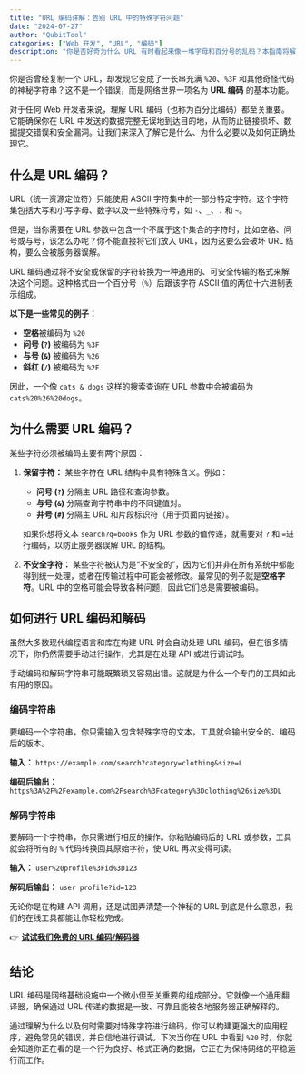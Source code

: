 ```yaml
---
title: "URL 编码详解：告别 URL 中的特殊字符问题"
date: "2024-07-27"
author: "QubitTool"
categories: ["Web 开发", "URL", "编码"]
description: "你是否好奇为什么 URL 有时看起来像一堆字母和百分号的乱码？本指南将解释 URL 编码（百分比编码）的原理、必要性，以及它如何安全地处理特殊字符，以防止链接失效和应用程序出错。"
---
```


你是否曾经复制一个 URL，却发现它变成了一长串充满 `%20`、`%3F` 和其他奇怪代码的神秘字符串？这不是一个错误，而是网络世界一项名为 **URL 编码** 的基本功能。

对于任何 Web 开发者来说，理解 URL 编码（也称为百分比编码）都至关重要。它能确保你在 URL 中发送的数据完整无误地到达目的地，从而防止链接损坏、数据提交错误和安全漏洞。让我们来深入了解它是什么、为什么必要以及如何正确处理它。

## 什么是 URL 编码？

URL（统一资源定位符）只能使用 ASCII 字符集中的一部分特定字符。这个字符集包括大写和小写字母、数字以及一些特殊符号，如 `-`、`_`、`.` 和 `~`。

但是，当你需要在 URL 参数中包含一个不属于这个集合的字符时，比如空格、问号或与号，该怎么办呢？你不能直接将它们放入 URL，因为这要么会破坏 URL 结构，要么会被服务器误解。

URL 编码通过将不安全或保留的字符转换为一种通用的、可安全传输的格式来解决这个问题。这种格式由一个百分号（`%`）后跟该字符 ASCII 值的两位十六进制表示组成。

**以下是一些常见的例子：**

*   **空格**被编码为 `%20`
*   **问号 (`?`)** 被编码为 `%3F`
*   **与号 (`&`)** 被编码为 `%26`
*   **斜杠 (`/`)** 被编码为 `%2F`

因此，一个像 `cats & dogs` 这样的搜索查询在 URL 参数中会被编码为 `cats%20%26%20dogs`。

## 为什么需要 URL 编码？

某些字符必须被编码主要有两个原因：

1.  **保留字符：** 某些字符在 URL 结构中具有特殊含义。例如：
    *   **问号 (`?`)** 分隔主 URL 路径和查询参数。
    *   **与号 (`&`)** 分隔查询字符串中的不同键值对。
    *   **井号 (`#`)** 分隔主 URL 和片段标识符（用于页面内链接）。

    如果你想将文本 `search?q=books` 作为 URL 参数的值传递，就需要对 `?` 和 `=`进行编码，以防止服务器误解 URL 的结构。

2.  **不安全字符：** 某些字符被认为是“不安全的”，因为它们并非在所有系统中都能得到统一处理，或者在传输过程中可能会被修改。最常见的例子就是**空格字符**。URL 中的空格可能会导致各种问题，因此它们总是需要被编码。

## 如何进行 URL 编码和解码

虽然大多数现代编程语言和库在构建 URL 时会自动处理 URL 编码，但在很多情况下，你仍然需要手动进行操作，尤其是在处理 API 或进行调试时。

手动编码和解码字符串可能既繁琐又容易出错。这就是为什么一个专门的工具如此有用的原因。

### 编码字符串

要编码一个字符串，你只需输入包含特殊字符的文本，工具就会输出安全的、编码后的版本。

**输入：** `https://example.com/search?category=clothing&size=L`

**编码后输出：** `https%3A%2F%2Fexample.com%2Fsearch%3Fcategory%3Dclothing%26size%3DL`

### 解码字符串

要解码一个字符串，你只需进行相反的操作。你粘贴编码后的 URL 或参数，工具就会将所有的 `%` 代码转换回其原始字符，使 URL 再次变得可读。

**输入：** `user%20profile%3Fid%3D123`

**解码后输出：** `user profile?id=123`

无论你是在构建 API 调用，还是试图弄清楚一个神秘的 URL 到底是什么意思，我们的在线工具都能让你轻松完成。

👉 **[试试我们免费的 URL 编码/解码器](https://qubittool.com/zh/tools/url-encoder)**

## 结论

URL 编码是网络基础设施中一个微小但至关重要的组成部分。它就像一个通用翻译器，确保通过 URL 传递的数据是一致、可靠且能被各地服务器正确解释的。

通过理解为什么以及何时需要对特殊字符进行编码，你可以构建更强大的应用程序，避免常见的错误，并自信地进行调试。下次当你在 URL 中看到 `%20` 时，你就会知道你正在看的是一个行为良好、格式正确的数据，它正在为保持网络的平稳运行而工作。